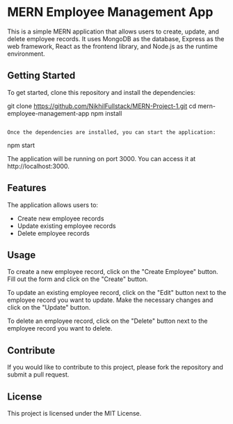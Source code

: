 
# MERN Employee Management App

This is a simple MERN application that allows users to create, update, and delete employee records. It uses MongoDB as the database, Express as the web framework, React as the frontend library, and Node.js as the runtime environment.

## Getting Started

To get started, clone this repository and install the dependencies:


git clone https://github.com/NikhilFullstack/MERN-Project-1.git
cd mern-employee-management-app
npm install
```

Once the dependencies are installed, you can start the application:

```
npm start


The application will be running on port 3000. You can access it at http://localhost:3000.

## Features

The application allows users to:

* Create new employee records
* Update existing employee records
* Delete employee records

## Usage

To create a new employee record, click on the "Create Employee" button. Fill out the form and click on the "Create" button.

To update an existing employee record, click on the "Edit" button next to the employee record you want to update. Make the necessary changes and click on the "Update" button.

To delete an employee record, click on the "Delete" button next to the employee record you want to delete.

## Contribute

If you would like to contribute to this project, please fork the repository and submit a pull request.

## License

This project is licensed under the MIT License.
